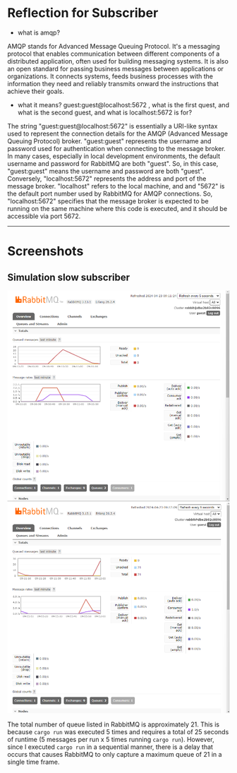 # Reflection for Subscriber

- what is amqp?

AMQP stands for Advanced Message Queuing Protocol. It's a messaging protocol that enables communication between different components of a distributed application, often used for building messaging systems. It is also an open standard for passing business messages between applications or organizations. It connects systems, feeds business processes with the information they need and reliably transmits onward the instructions that achieve their goals. 

- what it means? guest:guest@localhost:5672 , what is the first quest, and what is the second guest, and what is localhost:5672 is for? 

The string "guest:guest@localhost:5672" is essentially a URI-like syntax used to represent the connection details for the AMQP (Advanced Message Queuing Protocol) broker. "guest:guest" represents the username and password used for authentication when connecting to the message broker. In many cases, especially in local development environments, the default username and password for RabbitMQ are both "guest". So, in this case, "guest:guest" means the username and password are both "guest". Conversely, "localhost:5672" represents the address and port of the message broker. "localhost" refers to the local machine, and and "5672" is the default port number used by RabbitMQ for AMQP connections. So, "localhost:5672" specifies that the message broker is expected to be running on the same machine where this code is executed, and it should be accessible via port 5672.

-------------------------------------------------------------------------------------------------------------
# Screenshots

## Simulation slow subscriber
![Screenshot 2024-04-23 091133.png](assets%2FScreenshot%202024-04-23%20091133.png)
![Screenshot 2024-04-23 091219.png](assets%2FScreenshot%202024-04-23%20091219.png)

The total number of queue listed in RabbitMQ is approximately 21. This is because `cargo run` was executed 5 times and requires a total of 25 seconds of runtime (5 messages per run x 5 times running `cargo run`). However, since I executed `cargo run` in a sequential manner, there is a delay that occurs that causes RabbitMQ to only capture a maximum queue of 21 in a single time frame.


